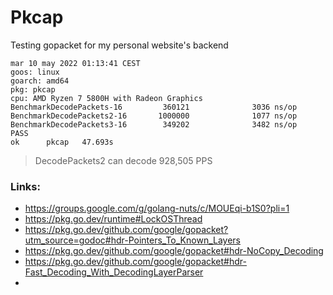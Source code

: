 # Pkcap

Testing gopacket for my personal website's backend

```
mar 10 may 2022 01:13:41 CEST
goos: linux
goarch: amd64
pkg: pkcap
cpu: AMD Ryzen 7 5800H with Radeon Graphics
BenchmarkDecodePackets-16         360121              3036 ns/op
BenchmarkDecodePackets2-16       1000000              1077 ns/op
BenchmarkDecodePackets3-16        349202              3482 ns/op
PASS
ok      pkcap   47.693s
```

> DecodePackets2 can decode 928,505 PPS

### Links:

- https://groups.google.com/g/golang-nuts/c/MOUEqi-b1S0?pli=1
- https://pkg.go.dev/runtime#LockOSThread
- https://pkg.go.dev/github.com/google/gopacket?utm_source=godoc#hdr-Pointers_To_Known_Layers
- https://pkg.go.dev/github.com/google/gopacket#hdr-NoCopy_Decoding
- https://pkg.go.dev/github.com/google/gopacket#hdr-Fast_Decoding_With_DecodingLayerParser
- 